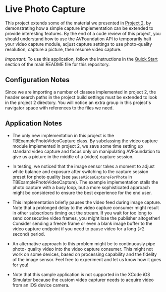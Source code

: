 Live Photo Capture
=============================

This project extends some of the material we presented in [Project 2][1], by
demonstrating how a simple capture implementation can be extended to provide
interesting features. By the end of a code review of this project, you should
understand how to use the AVFoundation API to temporarily halt your video
capture module, adjust capture settings to use photo-quality resolution,
capture a picture, then resume video capture.

*Important:* To use this application, follow the instructions in the
[Quick Start](../README.md#quick-start) section of the main README file
for this repository.

Configuration Notes
-------------------

Since we are importing a number of classes implemented in project 2, the
header search paths in the project build settings must be extended to look
in the project 2 directory. You will notice an extra group in this project's
navigator space with references to the files we need.

Application Notes
-----------------

*   The only new implementation in this project is the
    TBExamplePhotoVideoCapture class. By subclassing the video capture module
    implemented in project 2, we save some time setting up standard video
    capture and focus only on manipulating AVFoundation to give us a picture
    in the middle of a (video) capture session.

*   In testing, we noticed that the image sensor takes a moment to adjust white
    balance and exposure after switching to the capture session preset for photo
    quality (see `pauseVideoCaptureForPhoto` in TBExamplePhotoVideoCapture).
    The example implementation stalls the photo capture with a busy loop, but
    a more sophisticated approach might be considered to ensure the best
    experience for the end user.

*   This implementation briefly pauses the video feed during image capture. Note
    that a prolonged delay to the video capture consumer might result in other
    subscribers timing out the stream. If you wait for too long to send
    consecutive video frames, you might lose the publisher altogether! Consider
    sending a freeze frame or even a blank image buffer to the video capture
    endpoint if you need to pause video for a long (>2 second) period.

*   An alternative approach to this problem might be to continuously pipe photo-
    quality video into the video capture consumer. This might not work on some
    devices, based on processing capability and the fidelity of the image
    sensor. Feel free to experiment and let us know how it goes for you!

*   Note that this sample application is not supported in the XCode iOS
    Simulator because the custom video capturer needs to acquire video from an
    iOS device camera.

[1]: ../2.Custom-Video-Driver
